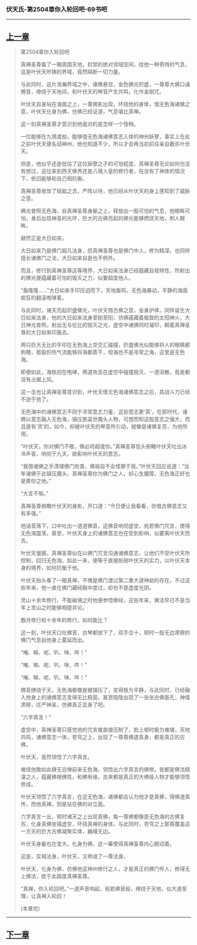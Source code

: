 ### 伏天氏-第2504章你入轮回吧-69书吧

--------
[上一章](./a51125158fc1fbd5493300cc77ae09ef.md)
--------


>
>
>
>第2504章你入轮回吧
>
>真禅圣尊看了一眼周围天地，封禁的绝对领域空间，给他一种奇特的气息，这是叶伏天所铸的界域，竟然隔断一切力量。
>
>与此同时，这片浩瀚界域之中，诸佛悬空，金色佛光炽盛，一尊尊大佛口诵佛音，缭绕于天地间，和叶伏天的琴音产生共鸣，化作金刚咒。
>
>叶伏天自身站在海面之上，一尊佛影出现，环绕他的身体，借无色海诸佛之意，叶伏天化身为佛，仿佛已经证道，气息堪比真禅。
>
>这一刻真禅圣尊才意识到他面对的是怎样一个怪物。
>
>一位能够在九境渡劫，能够借无色海诸佛意志入体的神州妖孽，事实上在此之前叶伏天便名动神州，他也知道不少，所以才会再当初前往亲自截杀叶伏天。
>
>但是，他似乎还是低估了这位妖孽之子的可怕程度，真禅圣尊无论如何也没有想过，这位来到西天佛界还是八境人皇的修行者，在没有了神体的情况下，依旧能够和自己相抗衡。
>
>真禅圣尊收敛了轻敌之念，严阵以待，他已经从叶伏天的身上感知到了威胁之意。
>
>佛光普照无色海，自真禅圣尊身躯之上，释放出一股可怕的气息，他眼眸可怕，身后出现神圣的光环，巨大的古佛亮起的佛光能够燃烧天地，刺人眼眸。
>
>赫然正是大日如来。
>
>大日如来乃是佛门超凡法身，但真禅圣尊也是佛门中人，修为精深，也同样擅长诸佛门之法，大日如来自是也不例外。
>
>而且，修行到真禅圣尊这等境界，大日如来法身已经蕴藏自我特性，所射出的佛光便蕴藏着可怕的毁灭之力，似要超度他人。
>
>“轰隆隆……”大日如来手印压迫而下，天地轰鸣，无色海暴动，平静的海面疯狂的翻滚咆哮着。
>
>与此同时，诸天亮起炽盛佛光，叶伏天借古佛之意，金身护体，同样诞生大日如来法身，他的大日如来法身至刚至阳，仿佛蕴藏着极致的太阳神火，大日神光普照，射出无与伦比的毁灭之光，虚空中诸佛同时凝印，朝着真禅圣尊的大日如来印轰去。
>
>两只巨大无比的手印在无色海上空交汇碰撞，炽盛佛光似能够将人的眼睛都刺瞎，那股炽热气流能够将海都蒸干，但海也不是寻常之海，这里是无色海。
>
>即便如此，海依旧在咆哮，两道攻击在虚空中碰撞毁灭，一道消散，竟是都没有占据上风。
>
>这一击也让真禅圣尊意识到，叶伏天借无色海诸佛意志之后，其战斗力已经不逊于他了。
>
>无色海中的诸佛意志不同于寻常意志力量，这些意志更‘真’，在那时代，诸佛以意志融入无色海，镇压那盖世魔头人物，可想而知这股意志之强大，而且是有‘灵’的，如今，却被叶伏天的琴音所引动，就像是诸佛复苏，为他所用。
>
>“叶伏天，你对佛门不敬，佛必将超度你。”真禅圣尊低头俯瞰叶伏天吐出冰冷声音，响彻于九天，欲影响叶伏天的意志。
>
>“我借诸佛之手清理佛门败类，佛祖自不会怪罪于我。”叶伏天回应说道：“当年诸佛于此镇压魔头，真禅圣尊你为佛门之人，却心生魔障，无色海正好也是葬你之地。”
>
>“大言不惭。”
>
>真禅圣尊俯瞰叶伏天的身影，开口道：“今日便让我看看，你借古佛意志又有多强。”
>
>他话音落下，口中吐出一道道佛音，这佛音响彻虚空，宛若佛门咒言，使得无色海震荡，甚至，叶伏天身上的诸佛意志也在受到影响，似要离叶伏天而去。
>
>叶伏天皱眉，真禅圣尊似在以佛门咒言沟通诸佛意志，让他们不受叶伏天所控制，回归无色海，如此一来，便等于直接削弱叶伏天的实力，以叶伏天本身的境界，如何抗衡于他。
>
>叶伏天抬头看了一眼真禅，不愧是佛门渡过第二重大道神劫的存在，不过这些年来，他一直在佛门藏经殿中度过，却也不是虚度光阴。
>
>灵山十余年修行，不能破境之时他便参悟佛经，这些年来，佛法早已不是当年上灵山之时能够相提并论。
>
>数月修行和十余年的修行，如何能比？
>
>这一刻，叶伏天口吐佛音，古琴都放下了，双手合十，顿时一股无边肃穆的佛门气息自他身上蔓延而出。
>
>“唵、嘛、呢、叭、咪、吽！”
>
>“唵、嘛、呢、叭、咪、吽！”
>
>“唵、嘛、呢、叭、咪、吽！”
>
>佛音缭绕于天，无色海都像是被镇压了，变得极为平静，与此同时，已经融入他身上的诸佛意志变得无比稳固，甚至隐隐出现了一张张古佛面孔，神情肃穆，庄严神圣，仿佛真正显身了吧。
>
>“六字真言！”
>
>虚空中，真禅圣尊只感觉他的咒言被直接压制了，脸上顿时极为难堪，天地共鸣，诸佛意志一体，苍穹之上，出现了一尊尊佛道真身，都是真正的古佛。
>
>叶伏天，竟然领悟了六字真言。
>
>难怪他敢如此肆无忌惮前来无色海，领悟出六字真言的佛修，皆都是佛法精湛之人，蕴藏佛根佛性，和佛有缘，古来都是真正的大佛级人物才能够领悟修成。
>
>叶伏天领悟了六字真言，在这无色海，诸佛都会认为他才是真佛，得佛道真传，而他真禅，则是站在佛的对立面。
>
>六字真言一出，顿时诸天之上出现真佛，每一尊佛都像是无色海的古佛复苏，化身真佛坐镇虚空，环绕真禅的身体，与此同时，苍穹之上那尊覆盖这一方天的巨大古佛凝聚实体，巍峨无边。
>
>叶伏天身躯也在变大，化身为佛，这一幕使得真禅圣尊内心颤动着。
>
>这是，实相法身，叶伏天，又修成了一尊法身。
>
>叶伏天，化身为佛，仿佛他这神州修行之人，才是真正的佛门传人，修得无上佛法，欲于此超度真禅圣尊。
>
>“真禅，你入轮回吧。”一道声音响起，宛若佛音般，缭绕于天地，似大道至理，让真禅入轮回！
>
>(本章完)
>
>

--------
[下一章](./225df47afdbd50f197b8b574c2b2182a.md)
--------

